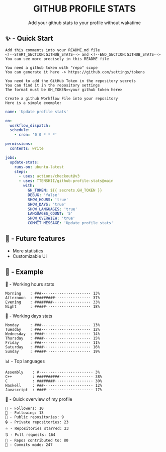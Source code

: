 <h1 align="center">GITHUB PROFILE STATS</h1>
<p align="center">Add your github stats to your profile without wakatime</p>

## ✨ - Quick Start
```
Add this comments into your README.md file
<!--START_SECTION:GITHUB_STATS--> and <!--END_SECTION:GITHUB_STATS-->
You can see more precisely in this README file
```
```
You need a github token with "repo" scope
You can generate it here -> https://github.com/settings/tokens
```
```
You need to add the GitHub Token in the repository secrets
You can find it in the repository settings
The format must be GH_TOKEN=<your github token here>
```
```
Create a github Workflow File into your repository
Here is a simple exemple:
```
```yml
name: 'Update profile stats'

on:
  workflow_dispatch:
  schedule:
    - cron: '0 0 * * *'

permissions:
  contents: write

jobs:
  update-stats:
    runs-on: ubuntu-latest
    steps:
      - uses: actions/checkout@v3
      - uses: TTENSHII/github-profile-stats@main
        with:
          GH_TOKEN: ${{ secrets.GH_TOKEN }}
          DEBUG: 'false'
          SHOW_HOURS: 'true'
          SHOW_DAYS: 'true'
          SHOW_LANGUAGES: 'true'
          LANGUAGES_COUNT: '5'
          SHOW_OVERWIEW: 'true'
          COMMIT_MESSAGE: 'Update profile stats'
```

## 🔖 - Future features
- More statistics
- Customizable Ui

## 📘 - Example

<!--START_SECTION:GITHUB_STATS-->
🌉 - Working hours stats
```text
Morning    : ###······················ 13%
Afternoon  : #########················ 37%
Evening    : ########················· 33%
Night      : #####···················· 18%
```
📅 - Working days stats
```text
Monday     : ###······················ 13%
Tuesday    : ###······················ 12%
Wednesday  : ####····················· 14%
Thursday   : ####····················· 15%
Friday     : ###······················ 11%
Saturday   : ####····················· 16%
Sunday     : #####···················· 19%
```
📊 - Top languages
```text
Assembly    : #························ 3%
C++         : ##########··············· 38%
C           : ########················· 30%
Haskell     : ###······················ 12%
Javascript  : ####····················· 17%
```
🎏 - Quick overview of my profile
```text
👥 - Followers: 10
👤 - Following: 13
📂 - Public repositories: 9
🔒 - Private repositories: 23
⭐ - Repositories starred: 23
🔃 - Pull requests: 164
🐲 - Repos contributed to: 80
🍃 - Commits made: 247
```
<!--END_SECTION:GITHUB_STATS-->
